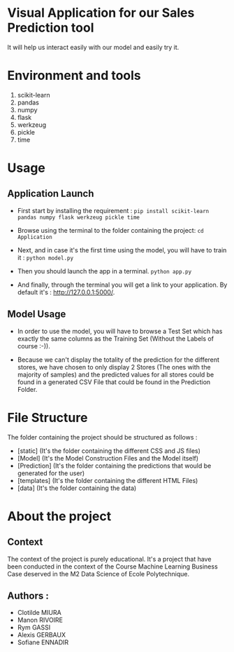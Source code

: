 # Visual Application for our Sales Prediction tool
It will help us interact easily with our model and easily try it.


# Environment and tools
1. scikit-learn
2. pandas
3. numpy
4. flask
5. werkzeug
6. pickle
7. time

# Usage

## Application Launch

* First start by installing the requirement :
`pip install scikit-learn pandas numpy flask werkzeug pickle time`

* Browse using the terminal to the folder containing the project:
`cd Application`

* Next, and in case it's the first time using the model, you will have to train it :
`python model.py`

* Then you should launch the app in a terminal.
`python app.py`

* And finally, through the terminal you will get a link to your application. By default it's : http://127.0.0.1:5000/.

## Model Usage

* In order to use the model, you will have to browse a Test Set which has exactly the same columns as the Training Set (Without the Labels of course :-)).

* Because we can't display the totality of the prediction for the different stores, we have chosen to only display 2 Stores (The ones with the majority of samples) and the predicted values for all stores could be found in a generated CSV File that could be found in the Prediction Folder.


# File Structure

The folder containing the project should be structured as follows :

* [static] (It's the folder containing the different CSS and JS files)
* [Model] (It's the Model Construction Files and the Model itself)
* [Prediction] (It's the folder containing the predictions that would be generated for the user)
* [templates] (It's the folder containing the different HTML Files)
* [data] (It's the folder containing the data)

# About the project
## Context
The context of the project is purely educational. It's a project that have been conducted in the context of the Course Machine Learning Business Case deserved in the M2 Data Science of Ecole Polytechnique.

## Authors :
* Clotilde MIURA
* Manon RIVOIRE
* Rym GASSI
* Alexis GERBAUX
* Sofiane ENNADIR
